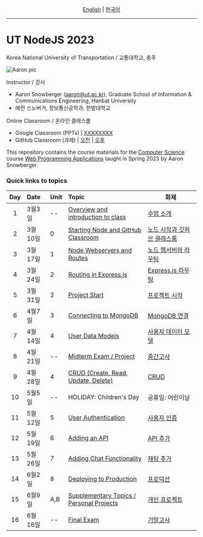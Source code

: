 <p align="center">
  <a href="/en">English</a> | <a href="/ko">한국어</a>
</p>

---

# UT NodeJS 2023

Korea National University of Transportation / 교통대학교, 충주

![Aaron pic](https://avatars.githubusercontent.com/u/6644259?s=200&v=4)

Instructor / 강사

- Aaron Snowberger ([aaron@ut.ac.kr](aaron@ut.ac.kr)), Graduate School of Information & Communications Engineering, Hanbat University
- 에런 스노버거, 정보통신공학과, 한밭대학교

Online Classroom / 온라인 클래스룸

- Google Classroom (PPTs) | [XXXXXXXX](https://classroom.google.com)
- GitHub Classroom (과제) | [오전](https://classroom.github.com/classrooms/126310482-2023sp-259122-1-am) | [오후](https://classroom.github.com/classrooms/126310482-2023sp-259122-2-pm)

This repository contains the course materials for the [Computer Science](https://www.ut.ac.kr/ceit/sub02_00.do) course [Web Programming Applications](https://ut-nodejs.github.io) taught in Spring 2023 by Aaron Snowberger.

### Quick links to topics

| Day | Date    | Unit | Topic                                                                           | 화제                            |
| :-: | :------ | :--- | :------------------------------------------------------------------------------ | ------------------------------- |
|  1  | 3월3일  | --   | [Overview and introduction to class](/en/#1-overview-and-introduction-to-class) | [수업 소개]()                   |
|  2  | 3월10일 | 0    | [Starting Node and GitHub Classroom](#2-starting-node-and-github-classroom)     | [노드 시작과 깃허브 클래스룸]() |
|  3  | 3월17일 | 1    | [Node Webservers and Routes](#3-node-webservers-and-routes)                     | [노드 웹서버와 라우팅]()        |
|  4  | 3월24일 | 2    | [Routing in Express.js](#4-routing-in-expressjs)                                | [Express.js 라우팅]()           |
|  5  | 3월31일 | 2    | [Project Start](#5-project-start)                                               | [프로젝트 시작]()               |
|  6  | 4월7일  | 3    | [Connecting to MongoDB](#6-connecting-to-mongodb)                               | [MongoDB 연결]()                |
|  7  | 4월14일 | 4    | [User Data Models](#7-user-data-models)                                         | [사용자 데이터 모델]()          |
|  8  | 4월21일 | --   | [Midterm Exam / Project](#midterm-exam)                                         | [중간고사]()                    |
|  9  | 4월28일 | 4    | [CRUD (Create, Read, Update, Delete)](#8-crud-create-read-update-delete)        | [CRUD]()                        |
| 10  | 5월5일  | --   | HOLIDAY: Children's Day                                                         | 공휴일: 어린이날                |
| 11  | 5월12일 | 5    | [User Authentication](#9-user-authentication)                                   | [사용자 인증]()                 |
| 12  | 5월19일 | 6    | [Adding an API](#10-adding-an-api)                                              | [API 추가]()                    |
| 13  | 5월26일 | 7    | [Adding Chat Functionality](#11-adding-chat-functionality)                      | [채팅 추가]()                   |
| 14  | 6월2일  | 8    | [Deploying to Production](#12-deploying-to-production)                          | [프로덕션]()                    |
| 15  | 6월9일  | A,B  | [Supplementary Topics / Personal Projects](#13-supplementary-topics)            | [개인 프로젝트]()               |
| 16  | 6월16일 | --   | [Final Exam](#final-exam)                                                       | [기말고사]()                    |

<!----
| 16  | 6월16일 | --   | [Personal Projects](#14-personal-projects)                                  | [개인 프로젝트]()             |
| 17  | 6월23일 | --   | [Final Exam](#final-exam)                                                   | [기말고사]()                  |
| 18  | 6월30일 | --   | [Grading Period](#grading)                                                  | [성적 처리 기간]()            |
---->
